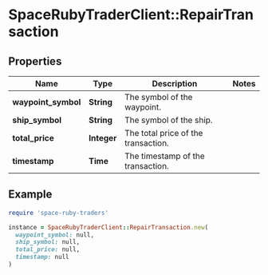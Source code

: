 # SpaceRubyTraderClient::RepairTransaction

## Properties

| Name | Type | Description | Notes |
| ---- | ---- | ----------- | ----- |
| **waypoint_symbol** | **String** | The symbol of the waypoint. |  |
| **ship_symbol** | **String** | The symbol of the ship. |  |
| **total_price** | **Integer** | The total price of the transaction. |  |
| **timestamp** | **Time** | The timestamp of the transaction. |  |

## Example

```ruby
require 'space-ruby-traders'

instance = SpaceRubyTraderClient::RepairTransaction.new(
  waypoint_symbol: null,
  ship_symbol: null,
  total_price: null,
  timestamp: null
)
```

